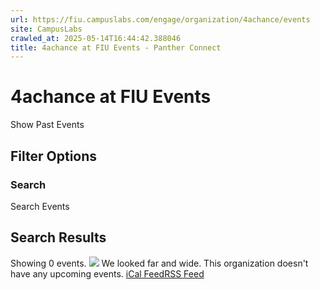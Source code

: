 ```yaml
---
url: https://fiu.campuslabs.com/engage/organization/4achance/events
site: CampusLabs
crawled_at: 2025-05-14T16:44:42.388046
title: 4achance at FIU Events - Panther Connect
---
```


# 4achance at FIU Events
Show Past Events
## Filter Options
### Search
Search Events
## Search Results
Showing 0 events.
![](https://static.campuslabsengage.com/discovery/images/events_1.svg)
We looked far and wide.
This organization doesn't have any upcoming events.
[iCal Feed](https://fiu.campuslabs.com/engage/organization/4achance/events.ics)[RSS Feed](https://fiu.campuslabs.com/engage/organization/4achance/events.rss)
